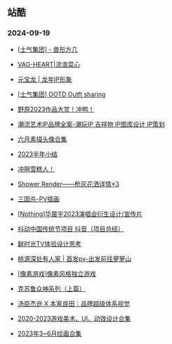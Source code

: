## 站酷 
### 2024-09-19

+ [[士气集团] - 兽形方几](https://www.zcool.com.cn/work/ZNjU3NjMxNDQ=.html)

+ [VAG-HEART|流浪菜心](https://www.zcool.com.cn/work/ZNjU3NDkwNTI=.html)

+ [元宝龙 | 龙年IP形象](https://www.zcool.com.cn/work/ZNjU3NzUyNDQ=.html)

+ [[士气集团] OOTD Outft sharing](https://www.zcool.com.cn/work/ZNjU3NTczMDQ=.html)

+ [野原2023作品大赏！冲鸭！](https://www.zcool.com.cn/work/ZNjU3MjY1MTI=.html)

+ [潮流艺术IP品牌全案-潮玩IP 吉祥物 IP图库设计 IP策划](https://www.zcool.com.cn/work/ZNjU3NTc0NDg=.html)

+ [六月素描头像合集](https://www.zcool.com.cn/work/ZNjU3MzgwNjQ=.html)

+ [2023半年小结](https://www.zcool.com.cn/work/ZNjU3Njc2ODA=.html)

+ [冲啊雪糕人！](https://www.zcool.com.cn/work/ZNjU2NDAxNDA=.html)

+ [Shower Render——枪灰花洒详情×3](https://www.zcool.com.cn/work/ZNjU3OTQ4ODQ=.html)

+ [三国杀-PV插画](https://www.zcool.com.cn/work/ZNjU3NzA4ODg=.html)

+ [[Nothing]华晨宇2023演唱会衍生设计/宣传片](https://www.zcool.com.cn/work/ZNjU4MDQxMzY=.html)

+ [抖动中国传统节项目 抖音（项目总结）](https://www.zcool.com.cn/work/ZNjU3NTUzMDg=.html)

+ [鲜时光TV体验设计思考](https://www.zcool.com.cn/work/ZNjU3NTc1MDQ=.html)

+ [桃源深处有人家 | 首发pv-出发前往萝萝山](https://www.zcool.com.cn/work/ZNjU3ODY0MTI=.html)

+ [[像素游戏]像素风格独立游戏](https://www.zcool.com.cn/work/ZNjU3NjE1NDQ=.html)

+ [克苏鲁众神系列（上篇）](https://www.zcool.com.cn/work/ZNjU3NzYxMzI=.html)

+ [汤臣杰逊 X 本家良田｜品牌超级体系视觉](https://www.zcool.com.cn/work/ZNjU3NTE3ODg=.html)

+ [2020-2023游戏美术、UI、动效设计合集](https://www.zcool.com.cn/work/ZNjU3NjMyMjA=.html)

+ [2023年3~6月绘画合集](https://www.zcool.com.cn/work/ZNjU3OTYwOTI=.html)

